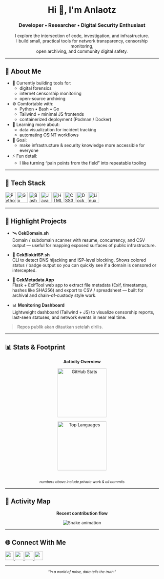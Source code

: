 <!--
  README for github.com/anlaotz
  Style: dark minimal, fokus pada keamanan digital, OSINT, dan tooling teknis
-->

<h1 align="center">Hi 👋, I'm Anlaotz</h1>
<h3 align="center">Developer • Researcher • Digital Security Enthusiast</h3>

<p align="center">
  I explore the intersection of code, investigation, and infrastructure.<br/>
  I build small, practical tools for network transparency, censorship monitoring,<br/>
  open archiving, and community digital safety.
</p>

---

## 🧠 About Me

- 🔭 Currently building tools for:
  - digital forensics
  - internet censorship monitoring
  - open-source archiving
- ⚙️ Comfortable with:
  - Python • Bash • Go
  - Tailwind + minimal JS frontends
  - containerized deployment (Podman / Docker)
- 🌱 Learning more about:
  - data visualization for incident tracking
  - automating OSINT workflows
- 🎯 Goal:
  - make infrastructure & security knowledge more accessible for everyone
- ⚡ Fun detail:
  - I like turning “pain points from the field” into repeatable tooling

---

## 🧰 Tech Stack

<div align="left">

<img src="https://cdn.jsdelivr.net/gh/devicons/devicon/icons/python/python-original.svg" height="35" alt="Python" />
<img src="https://cdn.jsdelivr.net/gh/devicons/devicon/icons/go/go-original.svg" height="35" alt="Go" />
<img src="https://cdn.jsdelivr.net/gh/devicons/devicon/icons/bash/bash-original.svg" height="35" alt="Bash" />
<img src="https://cdn.jsdelivr.net/gh/devicons/devicon/icons/javascript/javascript-original.svg" height="35" alt="JavaScript" />
<img src="https://cdn.jsdelivr.net/gh/devicons/devicon/icons/html5/html5-original.svg" height="35" alt="HTML5" />
<img src="https://cdn.jsdelivr.net/gh/devicons/devicon/icons/css3/css3-original.svg" height="35" alt="CSS3" />
<img src="https://cdn.jsdelivr.net/gh/devicons/devicon/icons/docker/docker-original.svg" height="35" alt="Docker" />
<img src="https://cdn.jsdelivr.net/gh/devicons/devicon/icons/linux/linux-original.svg" height="35" alt="Linux" />

</div>

---

## 🚀 Highlight Projects

- 🛰 **CekDomain.sh**  
  Domain / subdomain scanner with resume, concurrency, and CSV output — useful for mapping exposed surfaces of public infrastructure.

- 🔎 **CekBlokirISP.sh**  
  CLI to detect DNS hijacking and ISP-level blocking. Shows colored status / badge output so you can quickly see if a domain is censored or intercepted.

- 🧾 **CekMetadata App**  
  Flask + ExifTool web app to extract file metadata (Exif, timestamps, hashes like SHA256) and export to CSV / spreadsheet — built for archival and chain-of-custody style work.

- 📊 **Monitoring Dashboard**  
  Lightweight dashboard (Tailwind + JS) to visualize censorship reports, last-seen statuses, and network events in near real time.

> Repos publik akan ditautkan setelah dirilis.

---

## 📊 Stats & Footprint

<div align="center">

  <p>
    <strong>Activity Overview</strong>
  </p>

  <img 
    src="https://github-readme-stats.vercel.app/api?username=anlaotz&show_icons=true&theme=github_dark&include_all_commits=true&count_private=true&hide_border=true"
    alt="GitHub Stats"
    height="160"
  />

  <img 
    src="https://github-readme-stats.vercel.app/api/top-langs?username=anlaotz&layout=compact&langs_count=6&theme=github_dark&hide_border=true"
    alt="Top Languages"
    height="160"
  />

  <br/>

  <sub>
    <i>numbers above include private work & all commits</i>
  </sub>

</div>

---

## 🐍 Activity Map

<div align="center">

  <p>
    <strong>Recent contribution flow</strong>
  </p>

  <img 
    src="https://raw.githubusercontent.com/anlaotz/anlaotz/output/snake.svg" 
    alt="Snake animation"
  />

</div>

---

## 🌐 Connect With Me

<div align="left">

<a href="mailto:yourmail@gmail.com">
  <img src="https://img.shields.io/badge/Gmail-D14836?style=for-the-badge&logo=gmail&logoColor=white" height="28" />
</a>

<a href="https://linkedin.com/in/" target="_blank">
  <img src="https://img.shields.io/badge/LinkedIn-0077B5?style=for-the-badge&logo=linkedin&logoColor=white" height="28" />
</a>

<a href="https://instagram.com/" target="_blank">
  <img src="https://img.shields.io/badge/Instagram-E4405F?style=for-the-badge&logo=instagram&logoColor=white" height="28" />
</a>

<a href="https://youtube.com/" target="_blank">
  <img src="https://img.shields.io/badge/YouTube-FF0000?style=for-the-badge&logo=youtube&logoColor=white" height="28" />
</a>

</div>

---

<p align="center">
  <sub><i>"In a world of noise, data tells the truth."</i></sub>
</p>
